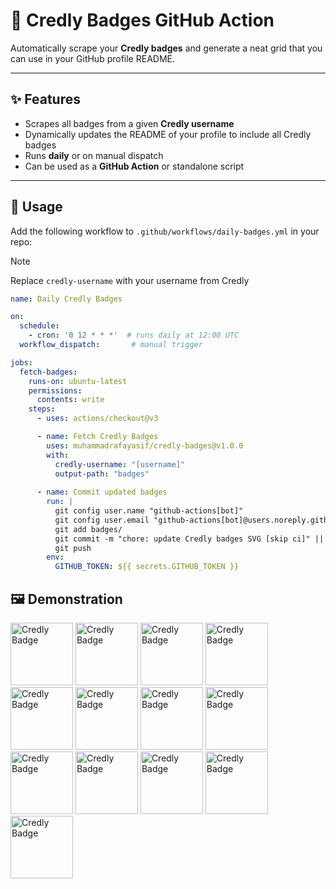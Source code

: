 # 🏅 Credly Badges GitHub Action

Automatically scrape your **Credly badges** and generate a neat grid that you can use in your GitHub profile README.

---

## ✨ Features
- Scrapes all badges from a given **Credly username**  
- Dynamically updates the README of your profile to include all Credly badges
- Runs **daily** or on manual dispatch  
- Can be used as a **GitHub Action** or standalone script  

---

## 🚀 Usage

Add the following workflow to `.github/workflows/daily-badges.yml` in your repo:

>[!NOTE]
> Replace `credly-username` with your username from Credly

```yaml
name: Daily Credly Badges

on:
  schedule:
    - cron: '0 12 * * *'  # runs daily at 12:00 UTC
  workflow_dispatch:       # manual trigger

jobs:
  fetch-badges:
    runs-on: ubuntu-latest
    permissions:
      contents: write
    steps:
      - uses: actions/checkout@v3

      - name: Fetch Credly Badges
        uses: muhammadrafayasif/credly-badges@v1.0.0
        with:
          credly-username: "[username]"
          output-path: "badges"
          
      - name: Commit updated badges
        run: |
          git config user.name "github-actions[bot]"
          git config user.email "github-actions[bot]@users.noreply.github.com"
          git add badges/
          git commit -m "chore: update Credly badges SVG [skip ci]" || echo "No changes to commit"
          git push
        env:
          GITHUB_TOKEN: ${{ secrets.GITHUB_TOKEN }}
```
## 🖼️ Demonstration
<!-- START_CREDLY_BADGES -->
<a href="https://www.credly.com/badges/7806219c-f1a9-4335-bd83-92d7e7812dc3"><img src="https://wsrv.nl/?url=https://images.credly.com/images/6eb08161-0425-4fc0-b66c-a1138dee7953/image.png" alt="Credly Badge" width="100"/></a>
<a href="https://www.credly.com/badges/e8565dd7-0725-42cf-bd1d-6d82edda4651"><img src="https://wsrv.nl/?url=https://images.credly.com/images/1dc40257-c856-4e6b-9a92-29be936a9e7c/image.png" alt="Credly Badge" width="100"/></a>
<a href="https://www.credly.com/badges/438cfebe-6dc9-48ac-874b-be76337c39f6"><img src="https://wsrv.nl/?url=https://images.credly.com/images/42ce4209-8839-431a-9046-f2ce2e72e04b/Coursera_20Data_20Science_20Professional_20Certificate.png" alt="Credly Badge" width="100"/></a>
<a href="https://www.credly.com/badges/8ffd7d48-35e7-443a-a2dd-56da6d3d8b29"><img src="https://wsrv.nl/?url=https://images.credly.com/images/169512d3-cef6-43e3-bec8-e6af2723a076/image.png" alt="Credly Badge" width="100"/></a>
<a href="https://www.credly.com/badges/cb9141d9-4679-4c64-9f1a-e57e289fd59c"><img src="https://wsrv.nl/?url=https://images.credly.com/images/56c60565-e945-4bcd-b8a6-9b2f43e1b0d9/Coursera_20Machine_20Learning_20with_20Python_20V2.png" alt="Credly Badge" width="100"/></a>
<a href="https://www.credly.com/badges/12562254-ac2b-4f7c-a639-57345625b1fc"><img src="https://wsrv.nl/?url=https://images.credly.com/images/9da3eedf-fda3-4e81-bb46-d174b4699bf1/image.png" alt="Credly Badge" width="100"/></a>
<a href="https://www.credly.com/badges/2ac944b2-576b-4f3d-97d4-68ba8f5b4d3b"><img src="https://wsrv.nl/?url=https://images.credly.com/images/950038fc-2519-4f79-8827-f71caf0f5095/image.png" alt="Credly Badge" width="100"/></a>
<a href="https://www.credly.com/badges/e4f9b7ce-933a-460d-9548-8b27ce8c28ef"><img src="https://wsrv.nl/?url=https://images.credly.com/images/f2573aac-d21c-483d-acda-afaa366b4f51/image.png" alt="Credly Badge" width="100"/></a>
<a href="https://www.credly.com/badges/66aa6289-de27-4558-96ba-7df870534372"><img src="https://wsrv.nl/?url=https://images.credly.com/images/46defa53-a922-47bd-94ea-b43488f5cd8a/Data_Science_Methodology_Foundational.png" alt="Credly Badge" width="100"/></a>
<a href="https://www.credly.com/badges/157aad74-b9d9-4870-a20b-259e61d6b51e"><img src="https://wsrv.nl/?url=https://images.credly.com/images/4dd14b9d-2750-43bc-a5f6-27970c0de0fa/image.png" alt="Credly Badge" width="100"/></a>
<a href="https://www.credly.com/badges/c6822347-a593-4df6-95de-26622c3eca45"><img src="https://wsrv.nl/?url=https://images.credly.com/images/40bee502-a5b3-4365-90e7-57eed5067594/image.png" alt="Credly Badge" width="100"/></a>
<a href="https://www.credly.com/badges/bfa6fe18-08c1-4a66-be9b-b32e0dbfeb62"><img src="https://wsrv.nl/?url=https://images.credly.com/images/1447954e-9923-4703-a647-eac80e5f0682/image.png" alt="Credly Badge" width="100"/></a>
<a href="https://www.credly.com/badges/dda8ec7a-abd0-459b-b750-2bb3d35998f8"><img src="https://wsrv.nl/?url=https://images.credly.com/images/5fc2d535-e716-46c4-881a-f4822b8da0e5/Cognitive_Class_-_What_is_Data_Science.png" alt="Credly Badge" width="100"/></a>
<!-- END_CREDLY_BADGES -->
